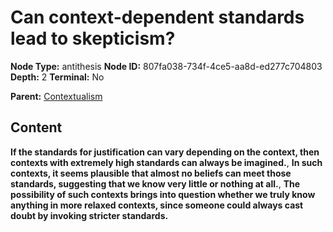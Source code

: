 # Can context-dependent standards lead to skepticism?

**Node Type:** antithesis
**Node ID:** 807fa038-734f-4ce5-aa8d-ed277c704803
**Depth:** 2
**Terminal:** No

**Parent:** [Contextualism](contextualism.md)

## Content

**If the standards for justification can vary depending on the context, then contexts with extremely high standards can always be imagined.**, **In such contexts, it seems plausible that almost no beliefs can meet those standards, suggesting that we know very little or nothing at all.**, **The possibility of such contexts brings into question whether we truly know anything in more relaxed contexts, since someone could always cast doubt by invoking stricter standards.**
